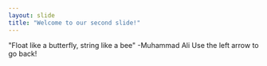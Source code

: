 ```yaml
---
layout: slide
title: "Welcome to our second slide!"
---
```

"Float like a butterfly, string like a bee" -Muhammad Ali
Use the left arrow to go back!
